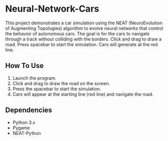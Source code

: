 # Neural-Network-Cars

This project demonstrates a car simulation using the NEAT (NeuroEvolution of Augmenting Topologies) algorithm to evolve neural networks that control the behavior of autonomous cars. The goal is for the cars to navigate through a track without colliding with the borders. Click and drag to draw a road. Press spacebar to start the simulation. Cars will generate at the red line.

## How To Use

1. Launch the program.
2. Click and drag to draw the road on the screen.
3. Press the spacebar to start the simulation.
4. Cars will appear at the starting line (red line) and navigate the road.

## Dependencies

- Python 3.x
- Pygame
- NEAT-Python


